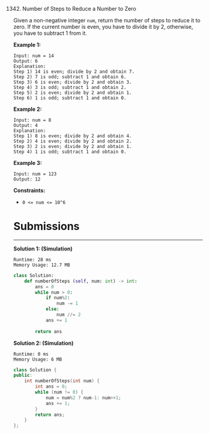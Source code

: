 1342. Number of Steps to Reduce a Number to Zero

Given a non-negative integer `num`, return the number of steps to reduce it to zero. If the current number is even, you have to divide it by 2, otherwise, you have to subtract 1 from it.

 

**Example 1:**
```
Input: num = 14
Output: 6
Explanation: 
Step 1) 14 is even; divide by 2 and obtain 7. 
Step 2) 7 is odd; subtract 1 and obtain 6.
Step 3) 6 is even; divide by 2 and obtain 3. 
Step 4) 3 is odd; subtract 1 and obtain 2. 
Step 5) 2 is even; divide by 2 and obtain 1. 
Step 6) 1 is odd; subtract 1 and obtain 0.
```

**Example 2:**
```
Input: num = 8
Output: 4
Explanation: 
Step 1) 8 is even; divide by 2 and obtain 4. 
Step 2) 4 is even; divide by 2 and obtain 2. 
Step 3) 2 is even; divide by 2 and obtain 1. 
Step 4) 1 is odd; subtract 1 and obtain 0.
```

**Example 3:**
```
Input: num = 123
Output: 12
```

**Constraints:**

* `0 <= num <= 10^6`

# Submissions
---
**Solution 1: (Simulation)**
```
Runtime: 28 ms
Memory Usage: 12.7 MB
```
```python
class Solution:
    def numberOfSteps (self, num: int) -> int:
        ans = 0
        while num > 0:
            if num%2:
                num -= 1
            else:
                num //= 2
            ans += 1
                
        return ans
```

**Solution 2: (Simulation)**
```
Runtime: 0 ms
Memory Usage: 6 MB
```
```c++
class Solution {
public:
    int numberOfSteps(int num) {
        int ans = 0;
        while (num != 0) {
            num = num%2 ? num-1: num>>1;
            ans += 1;
        }
        return ans;
    }
};
```
